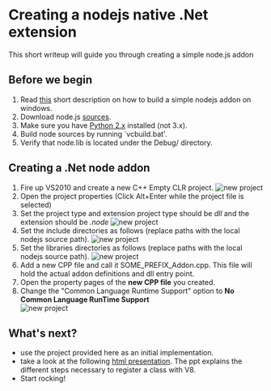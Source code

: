 # Creating a nodejs native .Net extension
This short writeup will guide you through creating a simple node.js addon

## Before we begin
1. Read [this](http://coderesearchlabs.com/articles/BNWCA.pdf) short description on how to build a simple nodejs addon on windows.
2. Download node.js [sources](http://nodejs.org/#download).
3. Make sure you have [Python 2.x](http://www.python.org/download/) installed (not 3.x).
4. Build node sources by running `vcbuild.bat'.
5. Verify that node.lib is located under the Debug/ directory.

## Creating a .Net node addon
1. Fire up VS2010 and create a new C++ Empty CLR project.
![new project](https://github.com/saary/node.net/raw/master/images/CreateClrVCProject.png) 
2. Open the project properties (Click Alt+Enter while the project file is selected) 
3. Set the project type and extension project type should be *dll* and the extension should be *.node*
![new project](https://github.com/saary/node.net/raw/master/images/SetProjectType.png) 
4. Set the include directories as follows (replace paths with the local nodejs source path).
![new project](https://github.com/saary/node.net/raw/master/images/SetIncludes.png) 
5. Set the libraries directories as follows (replace paths with the local nodejs source path).
![new project](https://github.com/saary/node.net/raw/master/images/SetLibrariesDirs.png) 
6. Add a new CPP file and call it SOME_PREFIX_Addon.cpp.
This file will hold the actual addon definitions and dll entry point.
7. Open the property pages of the **new CPP file** you created.
8. Change the "Common Language Runtime Support" option to **No Common Language RunTime Support**                           
![new project](https://github.com/saary/node.net/raw/master/images/AddonProperties.png) 

## What's next?
* use the project provided here as an initial implementation.
* take a look at the following [html presentation](http://kkaefer.github.com/node-cpp-modules/#api-how-hard-to-misuse).
The ppt explains the different steps necessary to register a class with V8.
* Start rocking!
